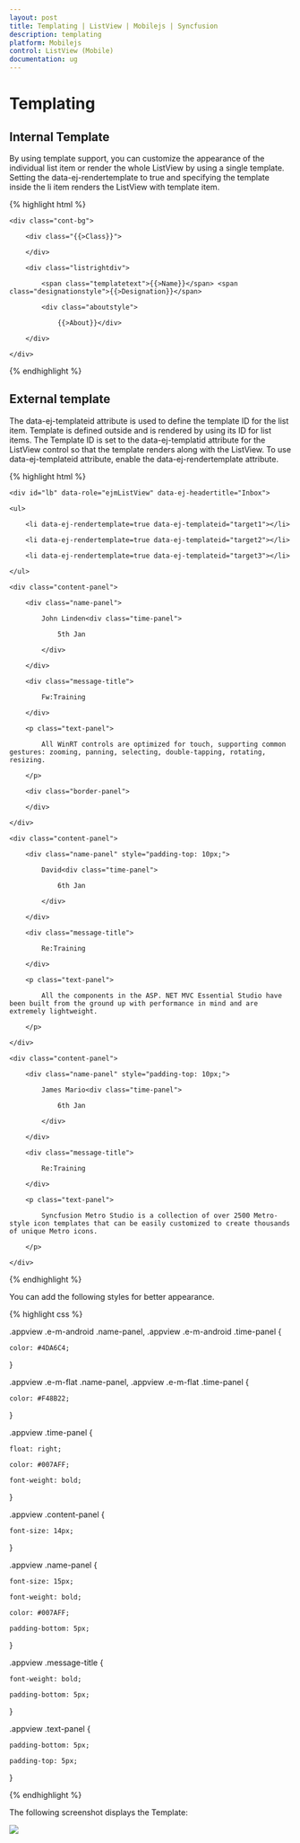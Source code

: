 ```yaml
---
layout: post
title: Templating | ListView | Mobilejs | Syncfusion
description: templating
platform: Mobilejs
control: ListView (Mobile)
documentation: ug
---
```


# Templating

## Internal Template

By using template support, you can customize the appearance of the individual list item or render the whole ListView by using a single template. Setting the data-ej-rendertemplate to true and specifying the template inside the li item renders the ListView with template item.

{% highlight html %}

<div data-role="ejmListView" id="templatelist" data-ej-allowscrolling="false" data-ej-datasource="window.dbitem" data-ej-databinding="true" data-ej-rendertemplate="true">

	<div class="cont-bg">

		<div class="{{>Class}}">

		</div>

		<div class="listrightdiv">

			<span class="templatetext">{{>Name}}</span> <span class="designationstyle">{{>Designation}}</span>

			<div class="aboutstyle">

				{{>About}}</div>

		</div>

	</div>

</div> 

{% endhighlight %}

## External template

The data-ej-templateid attribute is used to define the template ID for the list item. Template is defined outside and is rendered by using its ID for list items. The Template ID is set to the data-ej-templatid attribute for the ListView control so that the template renders along with the ListView. To use data-ej-templateid attribute, enable the data-ej-rendertemplate attribute.

{% highlight html %}

	<div id="lb" data-role="ejmListView" data-ej-headertitle="Inbox">

	<ul>

		<li data-ej-rendertemplate=true data-ej-templateid="target1"></li>

		<li data-ej-rendertemplate=true data-ej-templateid="target2"></li>

		<li data-ej-rendertemplate=true data-ej-templateid="target3"></li>

	</ul>

</div>



<div id="target1">

	<div class="content-panel">

		<div class="name-panel">

			John Linden<div class="time-panel">

				5th Jan

			</div>

		</div>

		<div class="message-title">

			Fw:Training

		</div>

		<p class="text-panel">

			All WinRT controls are optimized for touch, supporting common gestures: zooming, panning, selecting, double-tapping, rotating, resizing.

		</p>

		<div class="border-panel">

		</div>

	</div>

</div>

<div id="target2">

	<div class="content-panel">

		<div class="name-panel" style="padding-top: 10px;">

			David<div class="time-panel">

				6th Jan

			</div>

		</div>

		<div class="message-title">

			Re:Training

		</div>

		<p class="text-panel">

			All the components in the ASP. NET MVC Essential Studio have been built from the ground up with performance in mind and are extremely lightweight.

		</p>

	</div>

</div>

<div id="target3">

	<div class="content-panel">

		<div class="name-panel" style="padding-top: 10px;">

			James Mario<div class="time-panel">

				6th Jan

			</div>

		</div>

		<div class="message-title">

			Re:Training

		</div>

		<p class="text-panel">

			Syncfusion Metro Studio is a collection of over 2500 Metro-style icon templates that can be easily customized to create thousands of unique Metro icons.

		</p>

	</div>

</div>

{% endhighlight %}

You can add the following styles for better appearance.

{% highlight css %}

.appview .e-m-android .name-panel, .appview .e-m-android .time-panel {

	color: #4DA6C4;

}

.appview .e-m-flat .name-panel, .appview .e-m-flat .time-panel {

	color: #F48B22;

}

.appview .time-panel {

	float: right;

	color: #007AFF;

	font-weight: bold;

}

.appview .content-panel {

	font-size: 14px;

}

.appview .name-panel {

	font-size: 15px;

	font-weight: bold;

	color: #007AFF;

	padding-bottom: 5px;

}

.appview .message-title {

	font-weight: bold;

	padding-bottom: 5px;

}

.appview .text-panel {

	padding-bottom: 5px;

	padding-top: 5px;

}

{% endhighlight %}

The following screenshot displays the Template:

![](Templating_images/Templating_img1.png)